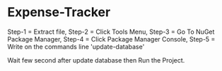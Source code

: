 # Expense-Tracker

Step-1 = Extract file,
Step-2 = Click Tools Menu,
Step-3 = Go To NuGet Package Manager,
Step-4 = Click Package Manager Console,
Step-5 = Write on the commands line 'update-database'

Wait few second after update database then Run the Project.
